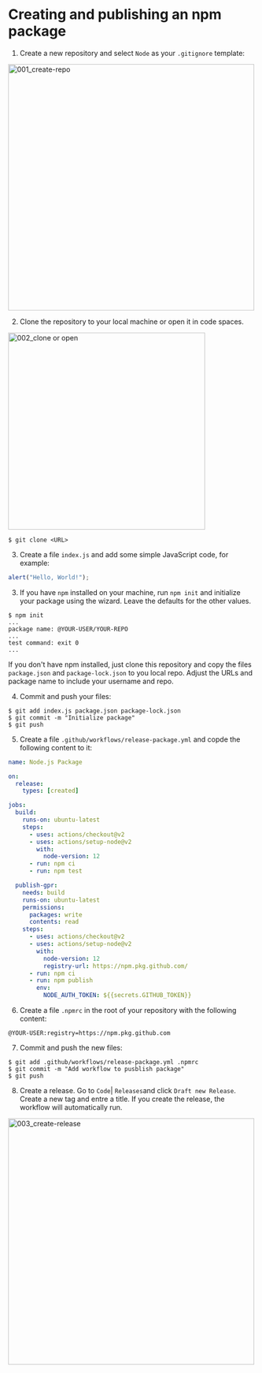 # Creating and publishing an npm package

1. Create a new repository and select `Node` as your `.gitignore` template:

<img width="500" alt="001_create-repo" src="https://user-images.githubusercontent.com/5276337/136522864-04c1a503-d647-41f9-bd7e-1670170cdf2b.png">

2. Clone the repository to your local machine or open it in code spaces.

<img width="400" alt="002_clone or open" src="https://user-images.githubusercontent.com/5276337/136523686-adeb6542-79c5-41d7-8012-6823e52dfec3.png">

```
$ git clone <URL>
```

3. Create a file `index.js` and add some simple JavaScript code, for example:

```js
alert("Hello, World!");
```

3. If you have `npm` installed on your machine, run `npm init` and initialize your package using the wizard. Leave the defaults for the other values. 

```
$ npm init
...
package name: @YOUR-USER/YOUR-REPO
...
test command: exit 0
...
```

If you don't have npm installed, just clone this repository and copy the files `package.json` and `package-lock.json` to you local repo. Adjust the URLs and package name to include your username and repo.

4. Commit and push your files:

```
$ git add index.js package.json package-lock.json
$ git commit -m "Initialize package"
$ git push
```

5. Create a file `.github/workflows/release-package.yml` and copde the following content to it:

```YAML
name: Node.js Package

on:
  release:
    types: [created]

jobs:
  build:
    runs-on: ubuntu-latest
    steps:
      - uses: actions/checkout@v2
      - uses: actions/setup-node@v2
        with:
          node-version: 12
      - run: npm ci
      - run: npm test

  publish-gpr:
    needs: build
    runs-on: ubuntu-latest
    permissions:
      packages: write
      contents: read
    steps:
      - uses: actions/checkout@v2
      - uses: actions/setup-node@v2
        with:
          node-version: 12
          registry-url: https://npm.pkg.github.com/
      - run: npm ci
      - run: npm publish
        env:
          NODE_AUTH_TOKEN: ${{secrets.GITHUB_TOKEN}}
```

6. Create a file `.npmrc` in the root of your repository with the following content:

```
@YOUR-USER:registry=https://npm.pkg.github.com
```

7. Commit and push the new files:

```
$ git add .github/workflows/release-package.yml .npmrc
$ git commit -m "Add workflow to pusblish package"
$ git push
```

8. Create a release. Go to `Code`| `Releases`and click `Draft new Release`. Create a new tag and entre a title. If you create the release, the workflow will automatically run.

<img width="500" alt="003_create-release" src="https://user-images.githubusercontent.com/5276337/136526942-2b6ebb28-bbe8-46df-84b3-ba02f76cbeb1.png">

